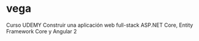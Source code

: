 # vega
Curso UDEMY Construir una aplicación web full-stack ASP.NET Core, Entity Framework Core y Angular 2 
